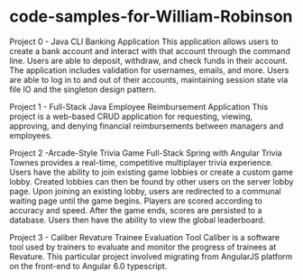 # code-samples-for-William-Robinson

Project 0 - Java CLI Banking Application
This application allows users to create a bank account and interact with that account through the command line. Users are able to deposit, withdraw, and check funds in their account. The application includes validation for usernames, emails, and more. Users are able to log in to and out of their accounts, maintaining session state via file IO and the singleton design pattern.

Project 1 - Full-Stack Java Employee Reimbursement Application
This project is a web-based CRUD application for requesting, viewing, approving, and denying financial reimbursements between managers and employees.

Project 2 -Arcade-Style Trivia Game Full-Stack Spring with Angular 
Trivia Townes provides a real-time, competitive multiplayer trivia experience. Users have the ability to join existing game lobbies or create a custom game lobby. Created lobbies can then be found by other users on the server lobby page. Upon joining an existing lobby, users are redirected to a communal waiting page until the game begins. Players are scored according to accuracy and speed. After the game ends, scores are persisted to a database. Users then have the ability to view the global leaderboard.

Project 3 - Caliber Revature Trainee Evaluation Tool
Caliber is a software tool used by trainers to evaluate and monitor the progress of trainees at Revature. This particular project involved migrating from AngularJS platform on the front-end to Angular 6.0 typescript.

